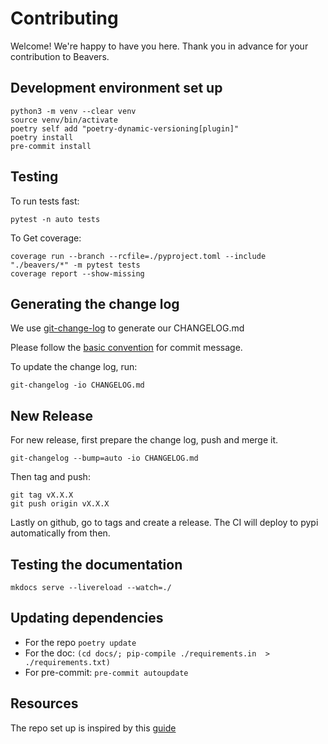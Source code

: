 # Contributing

Welcome! We're happy to have you here. Thank you in advance for your contribution to Beavers.

## Development environment set up

```shell
python3 -m venv --clear venv
source venv/bin/activate
poetry self add "poetry-dynamic-versioning[plugin]"
poetry install
pre-commit install
```

## Testing

To run tests fast:

```shell
pytest -n auto tests
```

To Get coverage:

```shell
coverage run --branch --rcfile=./pyproject.toml --include "./beavers/*" -m pytest tests
coverage report --show-missing
```

## Generating the change log

We use [git-change-log](https://pawamoy.github.io/git-changelog/usage/) to generate our CHANGELOG.md

Please follow the [basic convention](https://pawamoy.github.io/git-changelog/usage/#basic-convention) for commit
message.

To update the change log, run:

```shell
git-changelog -io CHANGELOG.md
```

## New Release

For new release, first prepare the change log, push and merge it.

```shell
git-changelog --bump=auto -io CHANGELOG.md
```

Then tag and push:

```shell
git tag vX.X.X
git push origin vX.X.X
```

Lastly on github, go to tags and create a release.
The CI will deploy to pypi automatically from then.

## Testing the documentation

```shell
mkdocs serve --livereload --watch=./
```

## Updating dependencies

- For the repo `poetry update`
- For the doc: `(cd docs/; pip-compile ./requirements.in  > ./requirements.txt)`
- For pre-commit: `pre-commit autoupdate`

## Resources

The repo set up is inspired by this [guide](https://mathspp.com/blog/how-to-create-a-python-package-in-2022)
